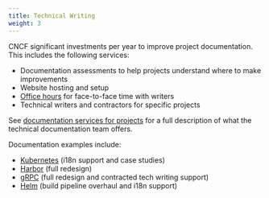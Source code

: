```yaml
---
title: Technical Writing
weight: 3
---
```


CNCF significant investments per year to improve project documentation. This includes the following services:

- Documentation assessments to help projects understand where to make improvements
- Website hosting and setup
- [Office hours](https://github.com/cncf/techdocs#office-hours) for face-to-face time with writers
- Technical writers and contractors for specific projects

See [documentation services for projects](https://github.com/cncf/techdocs/blob/main/docs/services.md) for a full description of what the technical documentation team offers.

Documentation examples include:

- [Kubernetes](https://kubernetes.io) (i18n support and case studies)
- [Harbor](https://goharbor.io/) (full redesign)
- [gRPC](https://grpc.io) (full redesign and contracted tech writing support)
- [Helm](https://helm.sh) (build pipeline overhaul and i18n support)
